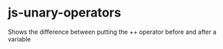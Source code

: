 # js-unary-operators
Shows the difference between putting the ++ operator before and after a variable
